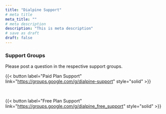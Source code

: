 ```yaml
---
title: "Dialpine Support"
# meta title
meta_title: ""
# meta description
description: "This is meta description"
# save as draft
draft: false
---
```


### Support Groups

Please post a question in the respective support groups.

{{< button label="Paid Plan Support" link="https://groups.google.com/g/dialpine-support" style="solid" >}}

</br>

{{< button label="Free Plan Support" link="https://groups.google.com/g/dialpine_free_support" style="solid" >}}



